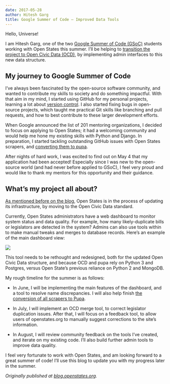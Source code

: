 ```yaml
---
date: 2017-05-28
author: Hitesh Garg
title: Google Summer of Code — Improved Data Tools
---
```


Hello, Universe!

I am Hitesh Garg, one of the two [Google Summer of Code (GSoC)](https://summerofcode.withgoogle.com/) students working with Open States this summer. I’ll be helping to [transition the project to Open Civic Data (OCD)](https://github.com/openstates/meta/wiki/2017-Roadmap), by implementing admin interfaces to this new data structure.

## My journey to Google Summer of Code

I’ve always been fascinated by the open-source software community, and wanted to contribute my skills to society and do something impactful. With that aim in my mind, I started using GitHub for my personal projects, learning a lot about [version control](https://git-scm.com/book/en/v2/Getting-Started-About-Version-Control). I also started fixing bugs in open-source projects, which taught me practical Git skills like branching and pull requests, and how to best contribute to these larger development efforts.

When Google announced the list of 201 mentoring organizations, I decided to focus on applying to Open States; it had a welcoming community and would help me hone my existing skills with Python and Django. In preparation, I started tackling outstanding GitHub issues with Open States scrapers, and [converting them to pupa](https://github.com/openstates/meta/wiki/2017-Roadmap#pupa-ization).

After nights of hard work, I was excited to find out on May 4 that my application had been accepted! Especially since I was new to the open-source world (and had never before applied to GSoC), I feel very proud and would like to thank my mentors for this opportunity and their guidance.

## What’s my project all about?

[As mentioned before on the blog](https://blog.openstates.org/post/whats-next-2017/), Open States is in the process of updating its infrastructure, by moving to the Open Civic Data standard.

Currently, Open States administrators have a web dashboard to monitor system status and data quality. For example, how many likely-duplicate bills or legislators are detected in the system? Admins can also use tools within to make manual tweaks and merges to database records. Here’s an example of the main dashboard view:

![](/img/old/GkgkOrDleHzXU4Y7.png)

This tool needs to be rethought and redesigned, both for the updated Open Civic Data structure, and because OCD and pupa rely on Python 3 and Postgres, versus Open State’s previous reliance on Python 2 and MongoDB.

My rough timeline for the summer is as follows:

* In June, I will be implementing the main features of the dashboard, and a tool to resolve name discrepancies. I will also help finish [the conversion of all scrapers to Pupa](https://github.com/openstates/openstates/issues/1442).

* In July, I will implement an OCD merge tool, to correct legislator duplication issues. After that, I will focus on a feedback tool, to allow users of openstates.org to manually suggest corrections to the site’s information.

* In August, I will review community feedback on the tools I’ve created, and iterate on my existing code. I’ll also build further admin tools to improve data quality.

I feel very fortunate to work with Open States, and am looking forward to a great summer of code! I’ll use this blog to update you with my progress later in the summer.

*Originally published at [blog.openstates.org](https://blog.openstates.org/post/gsoc-2017-hitesh-intro/).*
